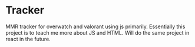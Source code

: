 # Tracker
MMR tracker for overwatch and valorant using js primarily. Essentially this project is to teach me more about JS and HTML. Will do the same project in react in the future.
